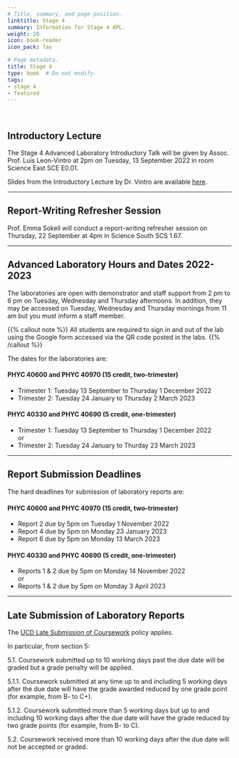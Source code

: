 ```yaml
---
# Title, summary, and page position.
linktitle: Stage 4
summary: Information for Stage 4 APL.
weight: 20
icon: book-reader
icon_pack: fas

# Page metadata.
title: Stage 4
type: book  # Do not modify.
tags:
- stage 4
- featured
---
```


<br/>

## Introductory Lecture

The Stage 4 Advanced Laboratory Introductory Talk will be given by
Assoc. Prof. Luis Leon-Vintro at 2pm on Tuesday, 13 September 2022 in
room Science East SCE E0.01. 

Slides from the Introductory Lecture by Dr. Vintro are available [here](http://physicslabs.ucd.ie/~apl/labs_master/docs/2022/S4Intro/Stage4_Introduction_2223.pdf).

---

## Report-Writing Refresher Session

Prof. Emma Sokell will conduct a report-writing refresher session on
Thursday, 22 September at 4pm in Science South SCS 1.67.

---

## Advanced Laboratory Hours and Dates 2022-2023


The laboratories are open with demonstrator and staff support from 2 pm
to 6 pm on Tuesday, Wednesday and Thursday afternoons.  In addition,
they may be accessed on Tuesday, Wednesday and Thursday mornings from 11 am but
you must inform a staff member.

{{% callout note %}} All students are required to sign in and out of the lab
using the Google form accessed via the QR code posted in the labs.
{{% /callout %}}


The dates for the laboratories are:

#### PHYC 40600 and PHYC 40970 (15 credit, two-trimester)
* Trimester 1:  Tuesday 13 September to Thursday 1 December 2022
* Trimester 2:  Tuesday 24 January to Thursday 2 March 2023

#### PHYC 40330 and PHYC 40690 (5 credit, one-trimester)
* Trimester 1:  Tuesday 13 September to Thursday 1 December 2022<br>
or
* Trimester 2: Tuesday 24 January to Thurday 23 March 2023


---

## Report Submission Deadlines

The hard deadlines for submission of laboratory reports are:

#### PHYC 40600 and PHYC 40970 (15 credit, two-trimester)

* Report 2 due by 5pm on Tuesday 1 November 2022
* Report 4 due by 5pm on Monday 23 January 2023
* Report 6 due by 5pm on Monday 13 March 2023


#### PHYC 40330 and PHYC 40690 (5 credit, one-trimester)
* Reports 1 & 2 due by 5pm on Monday 14 November 2022 <br>
or
* Reports 1 & 2 due by 5pm on Monday 3 April 2023

---

## Late Submission of Laboratory Reports

The [UCD Late Submission of Coursework](https://hub.ucd.ie/usis/!W_HU_MENU.P_PUBLISH?p_tag=GD-DOCLAND&ID=137) policy applies.

In particular, from section 5:

5.1. Coursework submitted up to 10 working days past the due date will
be graded but a grade penalty will be applied.

5.1.1. Coursework submitted at any time up to and including 5 working
days after the due date will have the grade awarded reduced by one
grade point (for example, from B- to C+).

5.1.2. Coursework submitted more than 5 working days but up to and
including 10 working days after the due date will have the grade
reduced by two grade points (for example, from B- to C).

5.2. Coursework received more than 10 working days after the due date
will not be accepted or graded.











